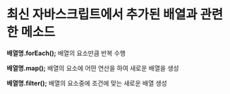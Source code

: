 # 최신 자바스크립트에서 추가된 배열과 관련한 메소드

**배열명.forEach();** 배열의 요소만큼 반복 수행

**배열명.map();** 배열의 요소에 어떤 연산을 하여 새로운 배열을 생성

**배열명.filter();** 배열의 요소중에 조건에 맞는 새로운 배열 생성
